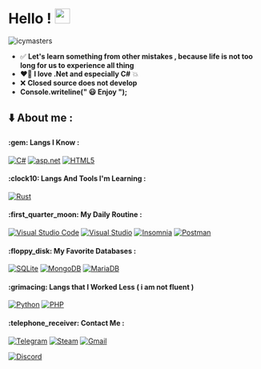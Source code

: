 # Hello ! <img src="https://raw.githubusercontent.com/MartinHeinz/MartinHeinz/master/wave.gif" width="30px">
<p align="left"> <img src="https://komarev.com/ghpvc/?username=icymasters&label=Profile%20views&color=0e75b6&style=flat" alt="icymasters" /> </p>

- :white_check_mark: **Let's learn something from other mistakes , because life is not too long for us to experience all thing**
- :heart_on_fire: **I love .Net and especially C#** :boom:
- :x: **Closed source does not develop**
- **Console.writeline(" :smiley: Enjoy ");**

## :arrow_down: About me :

<h4>:gem: Langs I Know :</h4>

[![C#](https://img.shields.io/badge/-Csharp-%235C2D91?style=for-the-badge&logo=csharp&logoColor=white)](https://en.wikipedia.org/wiki/C_Sharp_(programming_language))
[![asp.net](https://img.shields.io/badge/-Asp.net-%231674AA?style=for-the-badge&logoColor=white)](https://asp.net)
[![HTML5](https://img.shields.io/badge/html5-%23E34F26.svg?style=for-the-badge&logo=html5&logoColor=white)](https://html.com)

<h4>:clock10: Langs And Tools I'm Learning :</h4>

[![Rust](https://img.shields.io/badge/rust-%2300599C.svg?style=for-the-badge&logo=rust&logoColor=white)](https://www.rust-lang.org/)

<h4>:first_quarter_moon: My Daily Routine :</h4>

[![Visual Studio Code](https://img.shields.io/badge/Visual%20Studio%20Code-0078d7.svg?style=for-the-badge&logo=visual-studio-code&logoColor=white)](#)
[![Visual Studio](https://img.shields.io/badge/Visual%20Studio-5C2D91.svg?style=for-the-badge&logo=visual-studio&logoColor=white)](#)
[![Insomnia](https://img.shields.io/badge/Insomnia-black?style=for-the-badge&logo=insomnia&logoColor=5849BE)](#)
[![Postman](https://img.shields.io/badge/Postman-FF6C37?style=for-the-badge&logo=postman&logoColor=white)](#)

<h4>:floppy_disk: My Favorite Databases :</h4>

[![SQLite](https://img.shields.io/badge/sqlite-%2307405e.svg?style=for-the-badge&logo=sqlite&logoColor=white)](#)
[![MongoDB](https://img.shields.io/badge/MongoDB-%234ea94b.svg?style=for-the-badge&logo=mongodb&logoColor=white)](#)
[![MariaDB](https://img.shields.io/badge/MariaDB-003545?style=for-the-badge&logo=mariadb&logoColor=white)](#)

<h4>:grimacing: Langs that I Worked Less ( i am not fluent )</h4>

[![Python](https://img.shields.io/badge/python-%23181818?style=for-the-badge&logo=python&logoColor=ffdd54)](#)
[![PHP](https://img.shields.io/badge/php-%234D588E?style=for-the-badge&logo=php&logoColor=white)](#)

<h4>:telephone_receiver: Contact Me :</h4>

[![Telegram](https://img.shields.io/badge/-IcyMaster-1ca0f1?style=flat-square&logo=telegram&logoColor=white)](https://t.me/IcyMaster)
[![Steam](https://img.shields.io/badge/IcyMaster-dark?style=flat-square&logo=Steam&logoColor=dark&color=121214)](https://steamcommunity.com/id/icymaster)
[![Gmail](https://img.shields.io/badge/icymaster2020@gmail.com-white?style=flat-square&logo=gmail&logoColor=white&color=cb0f38)]()

[![Discord](https://discord.c99.nl/widget/theme-2/413032360930705430.png)](https://discord.com)



